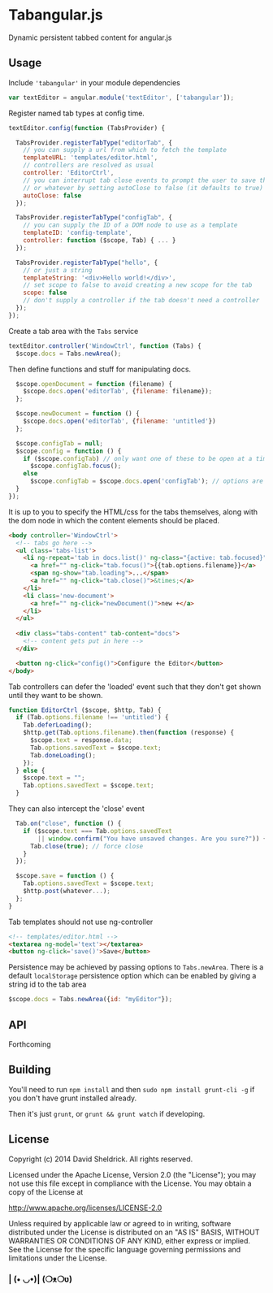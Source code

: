 # Tabangular.js

Dynamic persistent tabbed content for angular.js

## Usage

Include `'tabangular'` in your module dependencies

```javascript
var textEditor = angular.module('textEditor', ['tabangular']);
```

Register named tab types at config time.

```javascript
textEditor.config(function (TabsProvider) {

  TabsProvider.registerTabType("editorTab", {
    // you can supply a url from which to fetch the template
    templateURL: 'templates/editor.html',
    // controllers are resolved as usual
    controller: 'EditorCtrl',
    // you can interrupt tab close events to prompt the user to save their work
    // or whatever by setting autoClose to false (it defaults to true)
    autoClose: false
  });

  TabsProvider.registerTabType("configTab", {
    // you can supply the ID of a DOM node to use as a template
    templateID: 'config-template',
    controller: function ($scope, Tab) { ... }
  });

  TabsProvider.registerTabType("hello", {
    // or just a string
    templateString: '<div>Hello world!</div>',
    // set scope to false to avoid creating a new scope for the tab
    scope: false
    // don't supply a controller if the tab doesn't need a controller
  });
});
```

Create a tab area with the `Tabs` service

```javascript
textEditor.controller('WindowCtrl', function (Tabs) {
  $scope.docs = Tabs.newArea();
```

Then define functions and stuff for manipulating docs.

```javascript
  $scope.openDocument = function (filename) {
    $scope.docs.open('editorTab', {filename: filename});
  };

  $scope.newDocument = function () {
    $scope.docs.open('editorTab', {filename: 'untitled'})
  };

  $scope.configTab = null;
  $scope.config = function () {
    if ($scope.configTab) // only want one of these to be open at a time
      $scope.configTab.focus();
    else
      $scope.configTab = $scope.docs.open('configTab'); // options are optional
  }
});
```

It is up to you to specify the HTML/css for the tabs themselves, along with the dom node in which the content elements should be placed.

```html
<body controller='WindowCtrl'>
  <!-- tabs go here -->
  <ul class='tabs-list'>
    <li ng-repeat='tab in docs.list()' ng-class="{active: tab.focused}">
      <a href="" ng-click="tab.focus()">{{tab.options.filename}}</a>
      <span ng-show="tab.loading">...</span>
      <a href="" ng-click="tab.close()">&times;</a>
    </li>
    <li class='new-document'>
      <a href="" ng-click="newDocument()">new +</a>
    </li>
  </ul>
  
  <div class="tabs-content" tab-content="docs">
    <!-- content gets put in here -->
  </div>

  <button ng-click="config()">Configure the Editor</button>
</body>
```

Tab controllers can defer the 'loaded' event such that they don't get shown
until they want to be shown.

```javascript
function EditorCtrl ($scope, $http, Tab) {
  if (Tab.options.filename !== 'untitled') {
    Tab.deferLoading();
    $http.get(Tab.options.filename).then(function (response) {
      $scope.text = response.data;
      Tab.options.savedText = $scope.text;
      Tab.doneLoading();
    });
  } else {
    $scope.text = "";
    Tab.options.savedText = $scope.text;
  }
```

They can also intercept the 'close' event

```javascript
  Tab.on("close", function () {
    if ($scope.text === Tab.options.savedText
        || window.confirm("You have unsaved changes. Are you sure?")) {
      Tab.close(true); // force close
    }
  });

  $scope.save = function () {
    Tab.options.savedText = $scope.text;
    $http.post(whatever...);
  };
}
```

Tab templates should not use ng-controller


```html
<!-- templates/editor.html -->
<textarea ng-model='text'></textarea>
<button ng-click='save()'>Save</button>
```

Persistence may be achieved by passing options to `Tabs.newArea`. There is a default `localStorage` persistence option which can be enabled by giving a string id to the tab area

```javascript
$scope.docs = Tabs.newArea({id: "myEditor"});
```

## API

Forthcoming

## Building

You'll need to run `npm install` and then `sudo npm install grunt-cli -g` if you don't have grunt installed already.

Then it's just `grunt`, or `grunt && grunt watch` if developing.

## License

Copyright (c) 2014 David Sheldrick. All rights reserved.

Licensed under the Apache License, Version 2.0 (the "License"); you may not use this file except in compliance with the License. You may obtain a copy of the License at

http://www.apache.org/licenses/LICENSE-2.0

Unless required by applicable law or agreed to in writing, software distributed under the License is distributed on an "AS IS" BASIS, WITHOUT WARRANTIES OR CONDITIONS OF ANY KIND, either express or implied. See the License for the specific language governing permissions and limitations under the License.

### | (• ◡•)| (❍ᴥ❍ʋ)
